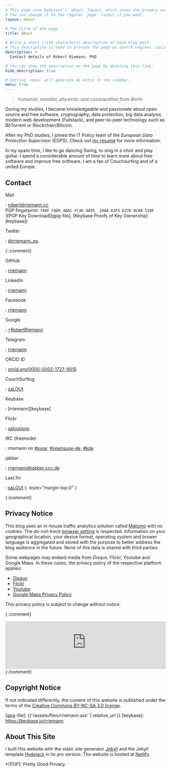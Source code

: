 ```yaml
---
# This page uses Hydejack's `about` layout, which shows the primary author's picture and about text at the top.
# You can change it to the regular `page` layout if you want.
layout: about

# The title of the page.
title: About

# Write a short (~150 characters) description of each blog post.
# This description is used to preview the page on search engines, social media, etc.
description: >
  Contact details of Robert Riemann, PhD

# You can show the description on the page by deleting this line:
hide_description: true

# Setting `menu` will generate an entry in the sidebar.
menu: true
---
```


> *humanist, moralist, physicist, and cosmopolitan from Berlin*

During my studies, I became knowledgeable and passionate about open source and free software, cryptography, data protection, big data analysis, modern web development (Fullstack), and peer-to-peer technology such as BitTorrent or Blockchain/Bitcoin.

After my PhD studies, I joined the IT Policy team of the *European Data Protection Supervisor* (EDPS). Check out [my résumé](../resume.md) for more information.

In my spare time, I like to go dancing Swing, to sing in a choir and play guitar. I spend a considerable amount of time to learn more about free software and improve free software. I am a fan of Couchsurfing and of
a united Europe.

## Contact

Mail

: <robert@riemann.cc>   
  PGP fingerprint: `748F FAD5 40A1 FC46 4035  140A E2F5 D37D 8CA0 510F` ([PGP Key Download][gpg-file], [Keybase Proofs of Key Ownership][keybase])

Twitter

: [@rriemann_eu](https://twitter.com/rriemann_eu)

{::comment}

GitHub

: [rriemann](http://github.com/rriemann)

LinkedIn

: [rriemann](https://www.linkedin.com/in/rriemann/)

Facebook

: [rriemann](https://www.facebook.com/rriemann)

Google

: [+RobertRiemann](https://plus.google.com/+RobertRiemann?rel=author)

Telegram

: [rriemann](https://telegram.me/rriemann)

ORCID ID

: [orcid.org/0000-0002-1727-9015](https://orcid.org/0000-0002-1727-9015)

CouchSurfing

: [saLOUt](http://www.couchsurfing.org/people/salout)

Keybase

: [rriemann][keybase]

Flickr

: [saloutions](https://www.flickr.com/photos/27621704@N07/)

IRC (freenode)

: rriemann on [#suse](irc://chat.freenode.org/suse),
  [#opensuse-de](irc://chat.freenode.org/opensuse-de),
  [#kde](irc://chat.freenode.org/kde)

jabber

: <rriemann@jabber.ccc.de>

Last.fm

: [saLOUt](https://www.last.fm/user/saLOUt)
{: style="margin-top:0" }

{:/comment}

## Privacy Notice

This blog uses an in-house traffic analytics solution called [Matomo](https://matomo.org) with no cookies. The *do-not-track* [browser setting](http://donottrack.us/) is respected. Information on your geographical location, your device format, operating system and brower language is aggregated and stored with the purpose to better address the blog audience in the future. None of this data is shared with third parties.

Some webpages may embed media from Disqus, Flickr, Youtube and Google Maps. In these cases, the privacy policy of the respective platform applies:

- [Disqus](https://help.disqus.com/terms-and-policies/disqus-privacy-policy)
- [Flickr](https://www.smugmug.com/about/privacy-flickr)
- [Youtube](https://policies.google.com/privacy)
- [Google Maps Privacy Policy](https://www.google.com/intl/en-GB_BE/help/terms_maps.html)

This privacy policy is subject to change without notice.

{::comment}
<iframe style="border: 0; width: 100%;" src="https://rriemann.rigel.uberspace.de/piwik/index.php?module=CoreAdminHome&action=optOut&language={{site.lang}}"></iframe>
{:/comment}


## Copyright Notice

If not indicated differently, the content of this website is published under the terms of the
[Creative Commons BY-NC-SA 3.0 license][cc].

[cc]: http://creativecommons.org/licenses/by-nc-sa/3.0/ "Creative Commons Attribution-NonCommercial-ShareAlike 2.0 Generic"
[gpg-file]: {{'/assets/files/rriemann.asc' | relative_url }}
[keybase]: https://keybase.io/rriemann

## About This Site

I built this website with the static site generator [Jekyll](https://jekylrb.com) and the Jekyll template [Hydejack](https://qwtel.com/hydejack/) in its pro version. The website is hosted at [Netlify](https://netlify.com/).

*[PGP]: Pretty Good Privacy
